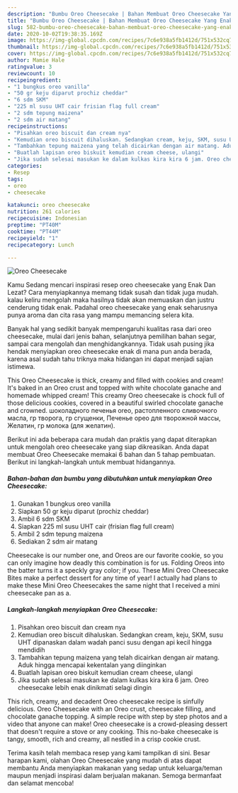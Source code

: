 ```yaml
---
description: "Bumbu Oreo Cheesecake | Bahan Membuat Oreo Cheesecake Yang Enak Dan Mudah"
title: "Bumbu Oreo Cheesecake | Bahan Membuat Oreo Cheesecake Yang Enak Dan Mudah"
slug: 582-bumbu-oreo-cheesecake-bahan-membuat-oreo-cheesecake-yang-enak-dan-mudah
date: 2020-10-02T19:38:35.169Z
image: https://img-global.cpcdn.com/recipes/7c6e938a5fb1412d/751x532cq70/oreo-cheesecake-foto-resep-utama.jpg
thumbnail: https://img-global.cpcdn.com/recipes/7c6e938a5fb1412d/751x532cq70/oreo-cheesecake-foto-resep-utama.jpg
cover: https://img-global.cpcdn.com/recipes/7c6e938a5fb1412d/751x532cq70/oreo-cheesecake-foto-resep-utama.jpg
author: Mamie Hale
ratingvalue: 3
reviewcount: 10
recipeingredient:
- "1 bungkus oreo vanilla"
- "50 gr keju diparut prochiz cheddar"
- "6 sdm SKM"
- "225 ml susu UHT cair frisian flag full cream"
- "2 sdm tepung maizena"
- "2 sdm air matang"
recipeinstructions:
- "Pisahkan oreo biscuit dan cream nya"
- "Kemudian oreo biscuit dihaluskan. Sedangkan cream, keju, SKM, susu UHT dipanaskan dalam wadah panci susu dengan api kecil hingga mendidih"
- "Tambahkan tepung maizena yang telah dicairkan dengan air matang. Aduk hingga mencapai kekentalan yang diinginkan"
- "Buatlah lapisan oreo biskuit kemudian cream cheese, ulangi"
- "Jika sudah selesai masukan ke dalam kulkas kira kira 6 jam. Oreo cheesecake lebih enak dinikmati selagi dingin"
categories:
- Resep
tags:
- oreo
- cheesecake

katakunci: oreo cheesecake 
nutrition: 261 calories
recipecuisine: Indonesian
preptime: "PT40M"
cooktime: "PT44M"
recipeyield: "1"
recipecategory: Lunch

---
```



![Oreo Cheesecake](https://img-global.cpcdn.com/recipes/7c6e938a5fb1412d/751x532cq70/oreo-cheesecake-foto-resep-utama.jpg)

Kamu Sedang mencari inspirasi resep oreo cheesecake yang Enak Dan Lezat? Cara menyiapkannya memang tidak susah dan tidak juga mudah. kalau keliru mengolah maka hasilnya tidak akan memuaskan dan justru cenderung tidak enak. Padahal oreo cheesecake yang enak seharusnya punya aroma dan cita rasa yang mampu memancing selera kita.

Banyak hal yang sedikit banyak mempengaruhi kualitas rasa dari oreo cheesecake, mulai dari jenis bahan, selanjutnya pemilihan bahan segar, sampai cara mengolah dan menghidangkannya. Tidak usah pusing jika hendak menyiapkan oreo cheesecake enak di mana pun anda berada, karena asal sudah tahu triknya maka hidangan ini dapat menjadi sajian istimewa.

This Oreo Cheesecake is thick, creamy and filled with cookies and cream! It&#39;s baked in an Oreo crust and topped with white chocolate ganache and homemade whipped cream! This creamy Oreo cheesecake is chock full of those delicious cookies, covered in a beautiful swirled chocolate ganache and crowned. шоколадного печенья oreo, растопленного сливочного масла, гр творога, гр сгущенки, Печенье орео для творожной массы, Желатин, гр молока (для желатин).


Berikut ini ada beberapa cara mudah dan praktis yang dapat diterapkan untuk mengolah oreo cheesecake yang siap dikreasikan. Anda dapat membuat Oreo Cheesecake memakai 6 bahan dan 5 tahap pembuatan. Berikut ini langkah-langkah untuk membuat hidangannya.

<!--inarticleads1-->

##### Bahan-bahan dan bumbu yang dibutuhkan untuk menyiapkan Oreo Cheesecake:

1. Gunakan 1 bungkus oreo vanilla
1. Siapkan 50 gr keju diparut (prochiz cheddar)
1. Ambil 6 sdm SKM
1. Siapkan 225 ml susu UHT cair (frisian flag full cream)
1. Ambil 2 sdm tepung maizena
1. Sediakan 2 sdm air matang


Cheesecake is our number one, and Oreos are our favorite cookie, so you can only imagine how deadly this combination is for us. Folding Oreos into the batter turns it a speckly gray color; if you. These Mini Oreo Cheesecake Bites make a perfect dessert for any time of year! I actually had plans to make these Mini Oreo Cheesecakes the same night that I received a mini cheesecake pan as a. 

<!--inarticleads2-->

##### Langkah-langkah menyiapkan Oreo Cheesecake:

1. Pisahkan oreo biscuit dan cream nya
1. Kemudian oreo biscuit dihaluskan. Sedangkan cream, keju, SKM, susu UHT dipanaskan dalam wadah panci susu dengan api kecil hingga mendidih
1. Tambahkan tepung maizena yang telah dicairkan dengan air matang. Aduk hingga mencapai kekentalan yang diinginkan
1. Buatlah lapisan oreo biskuit kemudian cream cheese, ulangi
1. Jika sudah selesai masukan ke dalam kulkas kira kira 6 jam. Oreo cheesecake lebih enak dinikmati selagi dingin


This rich, creamy, and decadent Oreo cheesecake recipe is sinfully delicious. Oreo Cheesecake with an Oreo crust, cheesecake filling, and chocolate ganache topping. A simple recipe with step by step photos and a video that anyone can make! Oreo cheesecake is a crowd-pleasing dessert that doesn&#39;t require a stove or any cooking. This no-bake cheesecake is tangy, smooth, rich and creamy, all nestled in a crisp cookie crust. 

Terima kasih telah membaca resep yang kami tampilkan di sini. Besar harapan kami, olahan Oreo Cheesecake yang mudah di atas dapat membantu Anda menyiapkan makanan yang sedap untuk keluarga/teman maupun menjadi inspirasi dalam berjualan makanan. Semoga bermanfaat dan selamat mencoba!

